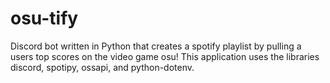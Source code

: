 # osu-tify
Discord bot written in Python that creates a spotify playlist by pulling a users top scores on the video game osu!
This application uses the libraries discord, spotipy, ossapi, and python-dotenv.
